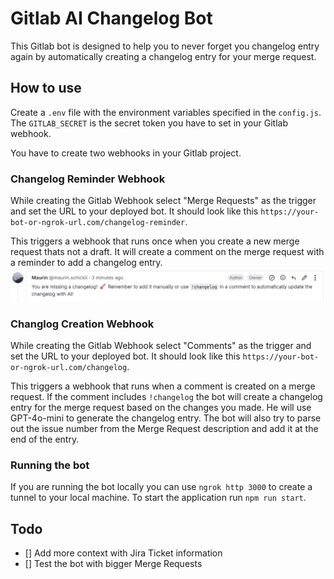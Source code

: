 # Gitlab AI Changelog Bot

This Gitlab bot is designed to help you to never forget you changelog entry again by automatically creating a changelog entry for your merge request.

## How to use

Create a `.env` file with the environment variables specified in the `config.js`.
The `GITLAB_SECRET` is the secret token you have to set in your Gitlab webhook.

You have to create two webhooks in your Gitlab project.

### Changelog Reminder Webhook

While creating the Gitlab Webhook select "Merge Requests" as the trigger and set the URL to your deployed bot. It should look like this `https://your-bot-or-ngrok-url.com/changelog-reminder`.

This triggers a webhook that runs once when you create a new merge request thats not a draft. It will create a comment on the merge request with a reminder to add a changelog entry.
![reminder comment](assets/image.png)

### Changlog Creation Webhook

While creating the Gitlab Webhook select "Comments" as the trigger and set the URL to your deployed bot. It should look like this `https://your-bot-or-ngrok-url.com/changelog`.

This triggers a webhook that runs when a comment is created on a merge request. If the comment includes `!changelog` the bot will create a changelog entry for the merge request based on the changes you made. He will use GPT-4o-mini to generate the changelog entry. The bot will also try to parse out the issue number from the Merge Request description and add it at the end of the entry.

### Running the bot

If you are running the bot locally you can use `ngrok http 3000` to create a tunnel to your local machine. To start the application run `npm run start`.

## Todo

- [] Add more context with Jira Ticket information
- [] Test the bot with bigger Merge Requests
